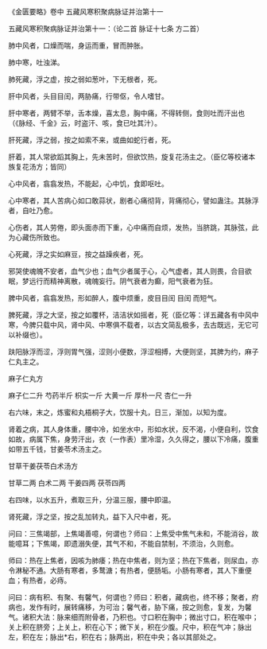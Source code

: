 《金匮要略》卷中 五藏风寒积聚病脉证并治第十一

五藏风寒积聚病脉证并治第十一：（论二首 脉证十七条 方二首） 

肺中风者，口燥而喘，身运而重，冒而肿胀。

肺中寒，吐浊涕。

肺死藏，浮之虚，按之弱如葱叶，下无根者，死。

肝中风者，头目目闰，两胁痛，行带伛，令人嗜甘。

肝中寒者，两臂不举，舌本燥，喜太息，胸中痛，不得转侧，食则吐而汗出也（《脉经、千金》云，时盗汗、咳，食已吐其汁）。

肝死藏，浮之弱，按之如索不来，或曲如蛇行者，死。

肝着，其人常欲蹈其胸上，先未苦时，但欲饮热，旋复花汤主之。（臣亿等校诸本族复花汤方；皆同）

心中风者，翕翕发热，不能起，心中饥，食即呕吐。

心中寒者，其人苦病心如口敢蒜状，剧者心痛彻背，背痛彻心，譬如蛊注。其脉浮者，自吐乃愈。

心伤者，其人劳倦，即头面赤而下重，心中痛而自烦，发热，当脐跳，其脉弦，此为心藏伤所致也。

心死藏，浮之实如麻豆，按之益躁疾者，死。

邪哭使魂魄不安者，血气少也；血气少者属于心，心气虚者，其人则畏，合目欲眠，梦远行而精神离散，魂魄妄行。阴气衰者为癫，阳气衰者为狂。

脾中风者，翕翕发热，形如醉人，腹中烦重，皮目目闰 目闰 而短气。

脾死藏，浮之大坚，按之如覆杯，洁洁状如摇者，死（臣亿等：详五藏各有中风中寒，今脾只载中风，肾中风、中寒俱不载者，以古文简乱极多，去古既远，无它可以补缀也）。

趺阳脉浮而涩，浮则胃气强，涩则小便数，浮涩相搏，大便则坚，其脾为约，麻子仁丸主之。

麻子仁丸方

麻子仁二升 芍药半斤 枳实一斤 大黄一斤 厚朴一尺 杏仁一升

右六味，末之，炼蜜和丸梧桐子大，饮服十丸，日三，渐加，以知为度。

肾着之病，其人身体重，腰中冷，如坐水中，形如水状，反不渴，小便自利，饮食如故，病属下焦，身劳汗出，衣（一作表）里冷湿，久久得之，腰以下冷痛，腹重如带五千钱，甘姜苓术汤主之。

甘草干姜茯苓白术汤方

甘草二两 白术二两 干姜四两 茯苓四两

右四味，以水五升，煮取三升，分温三服，腰中即温。

肾死藏，浮之坚，按之乱加转丸，益下入尺中者，死。

问曰：三焦竭部，上焦竭善噫，何谓也？师曰：上焦受中焦气未和，不能消谷，故能噫耳；下焦竭，即遗溺失便，其气不和，不能自禁制，不须治，久则愈。

师曰：热在上焦者，因咳为肺痿；热在中焦者，则为坚；热在下焦者，则尿血，亦令淋秘不通。大肠有寒者，多鹜溏；有热者，便肠垢。小肠有寒者，其人下重便血；有热者，必痔。

问曰：病有积、有聚、有馨气，何谓也？师曰：积者，藏病也，终不移；聚者，府病也，发作有时，展转痛移，为可治；馨气者，胁下痛，按之则愈，复发，为馨气。诸积大法：脉来细而附骨者，乃积也。寸口积在胸中；微出寸口，积在喉中；关上积在脐旁；上关上，积在心下；微下关，积在少腹。尺中，积在气冲；脉出左，积在左；脉出*右，积在右；脉两出，积在中央；各以其部处之。

